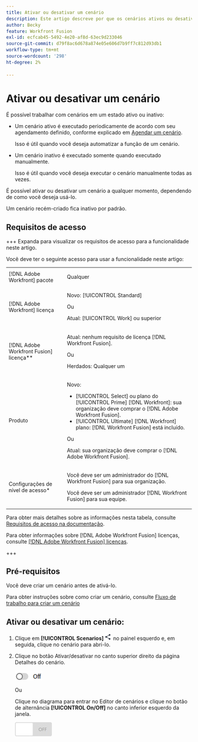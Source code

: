 ```yaml
---
title: Ativar ou desativar um cenário
description: Este artigo descreve por que os cenários ativos ou desativados são úteis em situações diferentes e como ativar ou desativar um cenário.
author: Becky
feature: Workfront Fusion
exl-id: ecfcab45-5492-4e20-af8d-63ec9d233046
source-git-commit: d79f8ac6d678a874e05e606d7b9ff7c812d93db1
workflow-type: tm+mt
source-wordcount: '298'
ht-degree: 2%

---
```


# Ativar ou desativar um cenário

É possível trabalhar com cenários em um estado ativo ou inativo:

* Um cenário ativo é executado periodicamente de acordo com seu agendamento definido, conforme explicado em [Agendar um cenário](/help/workfront-fusion/create-scenarios/config-scenarios-settings/schedule-a-scenario.md).

  Isso é útil quando você deseja automatizar a função de um cenário.

* Um cenário inativo é executado somente quando executado manualmente.

  Isso é útil quando você deseja executar o cenário manualmente todas as vezes.

É possível ativar ou desativar um cenário a qualquer momento, dependendo de como você deseja usá-lo.

Um cenário recém-criado fica inativo por padrão.

## Requisitos de acesso

+++ Expanda para visualizar os requisitos de acesso para a funcionalidade neste artigo.

Você deve ter o seguinte acesso para usar a funcionalidade neste artigo:

<table style="table-layout:auto">
 <col> 
 <col> 
 <tbody> 
  <tr> 
   <td role="rowheader">[!DNL Adobe Workfront] pacote</td> 
   <td> <p>Qualquer</p> </td> 
  </tr> 
  <tr data-mc-conditions=""> 
   <td role="rowheader">[!DNL Adobe Workfront] licença</td> 
   <td> <p>Novo: [!UICONTROL Standard]</p><p>Ou</p><p>Atual: [!UICONTROL Work] ou superior</p> </td> 
  </tr> 
  <tr> 
   <td role="rowheader">[!DNL Adobe Workfront Fusion] licença**</td> 
   <td>
   <p>Atual: nenhum requisito de licença [!DNL Workfront Fusion].</p>
   <p>Ou</p>
   <p>Herdados: Qualquer um </p>
   </td> 
  </tr> 
  <tr> 
   <td role="rowheader">Produto</td> 
   <td>
   <p>Novo:</p> <ul><li>[!UICONTROL Select] ou plano do [!UICONTROL Prime] [!DNL Workfront]: sua organização deve comprar o [!DNL Adobe Workfront Fusion].</li><li>[!UICONTROL Ultimate] [!DNL Workfront] plano: [!DNL Workfront Fusion] está incluído.</li></ul>
   <p>Ou</p>
   <p>Atual: sua organização deve comprar o [!DNL Adobe Workfront Fusion].</p>
   </td> 
  </tr>
  <tr data-mc-conditions=""> 
   <td role="rowheader">Configurações de nível de acesso*</td> 
   <td> 
     <p>Você deve ser um administrador do [!DNL Workfront Fusion] para sua organização.</p>
     <p>Você deve ser um administrador [!DNL Workfront Fusion] para sua equipe.</p>
   </td> 
  </tr> 
   </td> 
  </tr> 
 </tbody> 
</table>

Para obter mais detalhes sobre as informações nesta tabela, consulte [Requisitos de acesso na documentação](/help/workfront-fusion/references/licenses-and-roles/access-level-requirements-in-documentation.md).

Para obter informações sobre [!DNL Adobe Workfront Fusion] licenças, consulte [[!DNL Adobe Workfront Fusion] licenças](/help/workfront-fusion/set-up-and-manage-workfront-fusion/licensing-operations-overview/license-automation-vs-integration.md).

+++

## Pré-requisitos

Você deve criar um cenário antes de ativá-lo.

Para obter instruções sobre como criar um cenário, consulte [Fluxo de trabalho para criar um cenário](/help/workfront-fusion/create-scenarios/plan-a-scenario/create-a-scenario-workflow.md)

## Ativar ou desativar um cenário:

1. Clique em **[!UICONTROL Scenarios]** ![](assets/scenarios-icon.png) no painel esquerdo e, em seguida, clique no cenário para abri-lo.
1. Clique no botão Ativar/desativar no canto superior direito da página Detalhes do cenário.

   ![Alternância de ativação de detalhes](assets/active-toggle-details-page.png)

   Ou

   Clique no diagrama para entrar no Editor de cenários e clique no botão de alternância **[!UICONTROL On/Off]** no canto inferior esquerdo da janela.

   ![](assets/on-off-switch.jpg)
